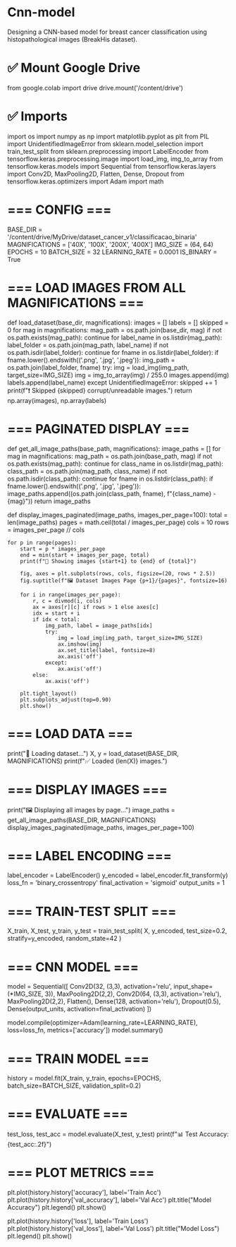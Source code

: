 # Cnn-model
Designing a CNN-based model for breast cancer classification using histopathological images (BreakHis dataset).
# ✅ Mount Google Drive
from google.colab import drive
drive.mount('/content/drive')

# ✅ Imports
import os
import numpy as np
import matplotlib.pyplot as plt
from PIL import UnidentifiedImageError
from sklearn.model_selection import train_test_split
from sklearn.preprocessing import LabelEncoder
from tensorflow.keras.preprocessing.image import load_img, img_to_array
from tensorflow.keras.models import Sequential
from tensorflow.keras.layers import Conv2D, MaxPooling2D, Flatten, Dense, Dropout
from tensorflow.keras.optimizers import Adam
import math

# === CONFIG ===
BASE_DIR = '/content/drive/MyDrive/dataset_cancer_v1/classificacao_binaria'
MAGNIFICATIONS = ['40X', '100X', '200X', '400X']
IMG_SIZE = (64, 64)
EPOCHS = 10
BATCH_SIZE = 32
LEARNING_RATE = 0.0001
IS_BINARY = True

# === LOAD IMAGES FROM ALL MAGNIFICATIONS ===
def load_dataset(base_dir, magnifications):
    images = []
    labels = []
    skipped = 0
    for mag in magnifications:
        mag_path = os.path.join(base_dir, mag)
        if not os.path.exists(mag_path): continue
        for label_name in os.listdir(mag_path):
            label_folder = os.path.join(mag_path, label_name)
            if not os.path.isdir(label_folder): continue
            for fname in os.listdir(label_folder):
                if fname.lower().endswith(('.png', '.jpg', '.jpeg')):
                    img_path = os.path.join(label_folder, fname)
                    try:
                        img = load_img(img_path, target_size=IMG_SIZE)
                        img = img_to_array(img) / 255.0
                        images.append(img)
                        labels.append(label_name)
                    except UnidentifiedImageError:
                        skipped += 1
    print(f"❗ Skipped {skipped} corrupt/unreadable images.")
    return np.array(images), np.array(labels)

# === PAGINATED DISPLAY ===
def get_all_image_paths(base_path, magnifications):
    image_paths = []
    for mag in magnifications:
        mag_path = os.path.join(base_path, mag)
        if not os.path.exists(mag_path): continue
        for class_name in os.listdir(mag_path):
            class_path = os.path.join(mag_path, class_name)
            if not os.path.isdir(class_path): continue
            for fname in os.listdir(class_path):
                if fname.lower().endswith(('.png', '.jpg', '.jpeg')):
                    image_paths.append((os.path.join(class_path, fname), f"{class_name} - {mag}"))
    return image_paths

def display_images_paginated(image_paths, images_per_page=100):
    total = len(image_paths)
    pages = math.ceil(total / images_per_page)
    cols = 10
    rows = images_per_page // cols

    for p in range(pages):
        start = p * images_per_page
        end = min(start + images_per_page, total)
        print(f"📄 Showing images {start+1} to {end} of {total}")

        fig, axes = plt.subplots(rows, cols, figsize=(20, rows * 2.5))
        fig.suptitle(f"🖼️ Dataset Images Page {p+1}/{pages}", fontsize=16)

        for i in range(images_per_page):
            r, c = divmod(i, cols)
            ax = axes[r][c] if rows > 1 else axes[c]
            idx = start + i
            if idx < total:
                img_path, label = image_paths[idx]
                try:
                    img = load_img(img_path, target_size=IMG_SIZE)
                    ax.imshow(img)
                    ax.set_title(label, fontsize=8)
                    ax.axis('off')
                except:
                    ax.axis('off')
            else:
                ax.axis('off')

        plt.tight_layout()
        plt.subplots_adjust(top=0.90)
        plt.show()

# === LOAD DATA ===
print("🔄 Loading dataset...")
X, y = load_dataset(BASE_DIR, MAGNIFICATIONS)
print(f"✅ Loaded {len(X)} images.")

# === DISPLAY IMAGES ===
print("🖼️ Displaying all images by page...")
image_paths = get_all_image_paths(BASE_DIR, MAGNIFICATIONS)
display_images_paginated(image_paths, images_per_page=100)

# === LABEL ENCODING ===
label_encoder = LabelEncoder()
y_encoded = label_encoder.fit_transform(y)
loss_fn = 'binary_crossentropy'
final_activation = 'sigmoid'
output_units = 1

# === TRAIN-TEST SPLIT ===
X_train, X_test, y_train, y_test = train_test_split(
    X, y_encoded, test_size=0.2, stratify=y_encoded, random_state=42
)

# === CNN MODEL ===
model = Sequential([
    Conv2D(32, (3,3), activation='relu', input_shape=(*IMG_SIZE, 3)),
    MaxPooling2D(2,2),
    Conv2D(64, (3,3), activation='relu'),
    MaxPooling2D(2,2),
    Flatten(),
    Dense(128, activation='relu'),
    Dropout(0.5),
    Dense(output_units, activation=final_activation)
])

model.compile(optimizer=Adam(learning_rate=LEARNING_RATE), loss=loss_fn, metrics=['accuracy'])
model.summary()

# === TRAIN MODEL ===
history = model.fit(X_train, y_train, epochs=EPOCHS, batch_size=BATCH_SIZE, validation_split=0.2)

# === EVALUATE ===
test_loss, test_acc = model.evaluate(X_test, y_test)
print(f"📊 Test Accuracy: {test_acc:.2f}")

# === PLOT METRICS ===
plt.plot(history.history['accuracy'], label='Train Acc')
plt.plot(history.history['val_accuracy'], label='Val Acc')
plt.title("Model Accuracy")
plt.legend()
plt.show()

plt.plot(history.history['loss'], label='Train Loss')
plt.plot(history.history['val_loss'], label='Val Loss')
plt.title("Model Loss")
plt.legend()
plt.show()

